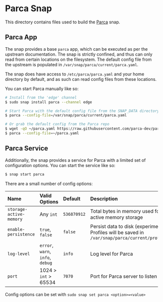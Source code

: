 # Parca Snap

This directory contains files used to build the [Parca](https://parca.dev) snap.

## Parca App

The snap provides a base `parca` app, which can be executed as per the upstream documentation. The
snap is strictly confined, and thus can only read from certain locations on the filesystem. The
default config file from the upstream is populated in `/var/snap/parca/current/parca.yaml`.

The snap does have access to `/etc/parca/parca.yaml` and your home directory by default, and as
such can read config files from these locations.

You can start Parca manually like so:

```bash
# Install from the 'edge' channel
$ sudo snap install parca --channel edge

# Start Parca with the default config file from the SNAP_DATA directory
$ parca --config-file=/var/snap/parca/current/parca.yaml

# Or grab the default config from the Parca repo
$ wget -qO ~/parca.yaml https://raw.githubusercontent.com/parca-dev/parca/main/parca.yaml
$ parca --config-file=~/parca.yaml
```

## Parca Service

Additionally, the snap provides a service for Parca with a limited set of configuration options.
You can start the service like so:

```bash
$ snap start parca
```

There are a small number of config options:

| Name                    | Valid Options                    | Default     | Description                                                                                        |
| :---------------------- | :------------------------------- | :---------- | :------------------------------------------------------------------------------------------------- |
| `storage-active-memory` | Any `int`                        | `536870912` | Total bytes in memory used for active memory storage                                               |
| `enable-persistence`    | `true`, `false`                  | `false`     | Persist data to disk (experimental). Profiles will be saved in `/var/snap/parca/current/profiles/` |
| `log-level`             | `error`, `warn`, `info`, `debug` | `info`      | Log level for Parca                                                                                |
| `port`                  | 1024 > `int` > 65534             | `7070`      | Port for Parca server to listen on                                                                 |

Config options can be set with `sudo snap set parca <option>=<value>`
